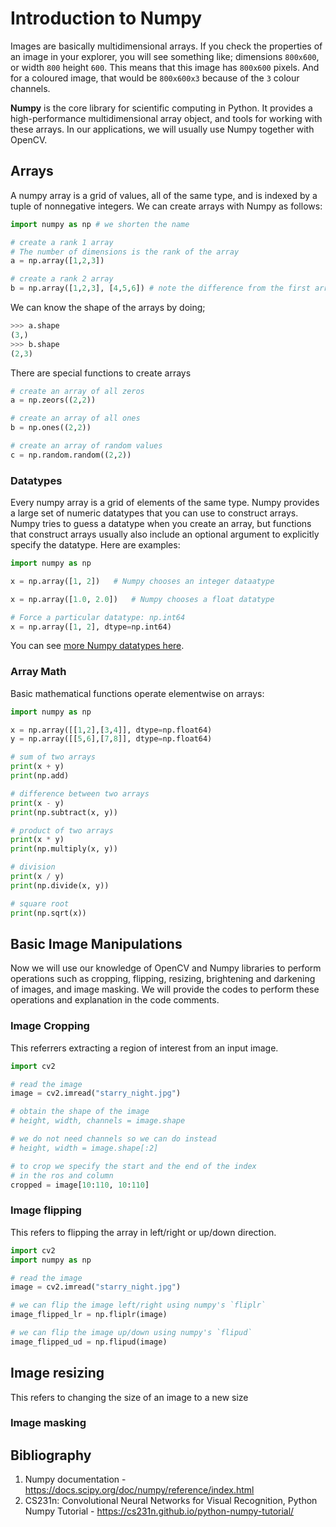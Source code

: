 # Introduction to Numpy

Images are basically multidimensional arrays. If you check the properties of an image in your explorer, you will see something like; dimensions `800x600`, or width `800` height `600`. This means that this image has `800x600` pixels. And for a coloured image, that would be `800x600x3` because of the `3` colour channels. 

**Numpy** is the core library for scientific computing in Python. It provides a high-performance multidimensional array object, and tools for working with these arrays. In our applications, we will usually use Numpy together with OpenCV.

## Arrays

A numpy array is a grid of values, all of the same type, and is indexed by a tuple of nonnegative integers. We can create arrays with Numpy as follows:

```python
import numpy as np # we shorten the name

# create a rank 1 array
# The number of dimensions is the rank of the array
a = np.array([1,2,3])

# create a rank 2 array
b = np.array([1,2,3], [4,5,6]) # note the difference from the first array

```

We can know the shape of the arrays by doing;

```python
>>> a.shape
(3,)
>>> b.shape
(2,3)
```

There are special functions to create arrays

```python
# create an array of all zeros
a = np.zeors((2,2))

# create an array of all ones
b = np.ones((2,2))

# create an array of random values
c = np.random.random((2,2))
```

### Datatypes

Every numpy array is a grid of elements of the same type. Numpy provides a large set of numeric datatypes that you can use to construct arrays. Numpy tries to guess a datatype when you create an array, but functions that construct arrays usually also include an optional argument to explicitly specify the datatype. Here are examples:

```python
import numpy as np

x = np.array([1, 2])   # Numpy chooses an integer dataatype

x = np.array([1.0, 2.0])   # Numpy chooses a float datatype

# Force a particular datatype: np.int64
x = np.array([1, 2], dtype=np.int64)
```
You can see [more Numpy datatypes here](https://docs.scipy.org/doc/numpy/reference/arrays.dtypes.html).


### Array Math

Basic mathematical functions operate elementwise on arrays:

```python
import numpy as np

x = np.array([[1,2],[3,4]], dtype=np.float64)
y = np.array([[5,6],[7,8]], dtype=np.float64)

# sum of two arrays
print(x + y)
print(np.add)

# difference between two arrays
print(x - y)
print(np.subtract(x, y))

# product of two arrays
print(x * y)
print(np.multiply(x, y))

# division
print(x / y)
print(np.divide(x, y))

# square root
print(np.sqrt(x))
```

## Basic Image Manipulations

Now we will use our knowledge of OpenCV and Numpy libraries to perform operations such as cropping, flipping, resizing, brightening and darkening of images, and image masking. We will provide the codes to perform these operations and explanation in the code comments.

### Image Cropping

This referrers extracting a region of interest from an input image.

```python
import cv2

# read the image
image = cv2.imread("starry_night.jpg")

# obtain the shape of the image
# height, width, channels = image.shape

# we do not need channels so we can do instead
# height, width = image.shape[:2]

# to crop we specify the start and the end of the index 
# in the ros and column
cropped = image[10:110, 10:110]
```

### Image flipping

This refers to flipping the array in left/right or up/down direction.

```python
import cv2
import numpy as np

# read the image
image = cv2.imread("starry_night.jpg")

# we can flip the image left/right using numpy's `fliplr`
image_flipped_lr = np.fliplr(image)

# we can flip the image up/down using numpy's `flipud`
image_flipped_ud = np.flipud(image)

```

## Image resizing

This refers to changing the size of an image to a new size



### Image masking

## Bibliography

1. Numpy documentation - https://docs.scipy.org/doc/numpy/reference/index.html
2. CS231n: Convolutional Neural Networks for Visual Recognition, Python Numpy Tutorial - https://cs231n.github.io/python-numpy-tutorial/